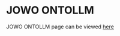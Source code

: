 # JOWO ONTOLLM

JOWO ONTOLLM page can be viewed [here](https://ncor-organization.github.io/ncor.us)
